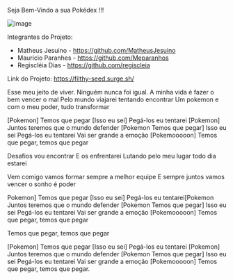 Seja Bem-Vindo a sua Pokédex !!!

![image](https://user-images.githubusercontent.com/98991478/167328309-5141c8fe-c4c2-47bb-a2c8-e6a26a519183.png)

Integrantes do Projeto: 
- Matheus Jesuino - https://github.com/MatheusJesuino
- Mauricio Paranhes - https://github.com/Meparanhos
- Regiscléia Dias - https://github.com/regiscleia


Link do Projeto: https://filthy-seed.surge.sh/


Esse meu jeito de viver.
Ninguém nunca foi igual.
A minha vida é fazer o bem vencer o mal
Pelo mundo viajarei tentando encontrar
Um pokemon e com o meu poder, tudo transformar

[Pokemon]
Temos que pegar [Isso eu sei]
Pegá-los eu tentarei
[Pokemon]
Juntos teremos que o mundo defender
[Pokemon Temos que pegar]
Isso eu sei
Pegá-los eu tentarei
Vai ser grande a emoção
[Pokemooooon]
Temos que pegar, temos que pegar

Desafios vou encontrar
E os enfrentarei
Lutando pelo meu lugar todo dia estarei


Vem comigo vamos formar sempre a melhor equipe
E sempre juntos vamos vencer o sonho é poder

Pokemon]
Temos que pegar [Isso eu sei]
Pegá-los eu tentarei[Pokemon
Juntos teremos que o mundo defender
[Pokemon Temos que pegar]
Isso eu sei
Pegá-los eu tentarei
Vai ser grande a emoção
[Pokemooooon]
Temos que pegar, temos que pegar

Temos que pegar, temos que pegar

[Pokemon]
Temos que pegar [Isso eu sei]
Pegá-los eu tentarei
[Pokemon]
Juntos teremos que o mundo defender
[Pokemon Temos que pegar]
Isso eu sei
Pegá-los eu tentarei
Vai ser grande a emoção
[Pokemooooon]
Temos que pegar, temos que pegar.
